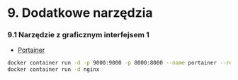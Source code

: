 # 9. Dodatkowe narzędzia

### 9.1 Narzędzie z graficznym interfejsem 1

* [Portainer](https://www.portainer.io/)

```bash
docker container run -d -p 9000:9000 -p 8000:8000 --name portainer --restart always -v /var/run/docker.sock:/var/run/docker.sock -v P:\Docker\Portainer:/data portainer/portainer
docker container run -d nginx
```